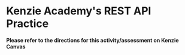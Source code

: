 # Kenzie Academy's REST API Practice

**Please refer to the directions for this activity/assessment on Kenzie Canvas**
